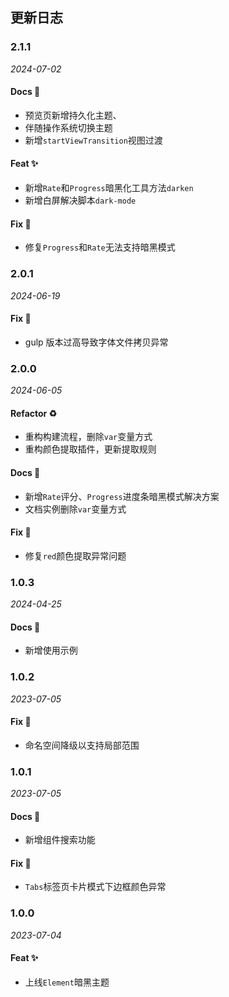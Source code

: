 ## 更新日志

### 2.1.1

*2024-07-02*

#### Docs 📝

- 预览页新增持久化主题、
- 伴随操作系统切换主题
- 新增`startViewTransition`视图过渡

#### Feat ✨

- 新增`Rate`和`Progress`暗黑化工具方法`darken`
- 新增白屏解决脚本`dark-mode`

#### Fix 🐛

- 修复`Progress`和`Rate`无法支持暗黑模式

### 2.0.1

*2024-06-19*

#### Fix 🐛

- gulp 版本过高导致字体文件拷贝异常

### 2.0.0

*2024-06-05*

#### Refactor ♻

- 重构构建流程，删除`var`变量方式
- 重构颜色提取插件，更新提取规则

#### Docs 📝

- 新增`Rate`评分、`Progress`进度条暗黑模式解决方案
- 文档实例删除`var`变量方式

#### Fix 🐛

- 修复`red`颜色提取异常问题

### 1.0.3

*2024-04-25*

#### Docs 📝

- 新增使用示例

### 1.0.2

*2023-07-05*

#### Fix 🐛

- 命名空间降级以支持局部范围

### 1.0.1

*2023-07-05*

#### Docs 📝

- 新增组件搜索功能

#### Fix 🐛

- `Tabs`标签页卡片模式下边框颜色异常

### 1.0.0

*2023-07-04*

#### Feat ✨

- 上线`Element`暗黑主题